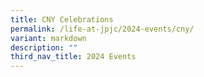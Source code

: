 ```yaml
---
title: CNY Celebrations
permalink: /life-at-jpjc/2024-events/cny/
variant: markdown
description: ""
third_nav_title: 2024 Events
---
```

